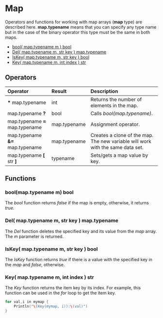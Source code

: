 # Map

Operators and functions for working with map arrays \(**map** type\) are described here. **map.typename** means that you can specify any type name but in the case of the binary operator this type must be the same in both maps.

* [bool\( map.typename m \) bool](map.md#bool-map-typename-m-bool)
* [Del\( map.typename m, str key \) map.typename](map.md#del-map-typename-m-str-key-map-typename)
* [IsKey\( map.typename m, str key \) bool](map.md#iskey-map-typename-m-str-key-bool)
* [Key\( map.typename m, int index \) str](map.md#key-map-typename-m-int-index-str)

## Operators

| Operator | Result | Description |
| :--- | :--- | :--- |
| **\*** map.typename | int | Returns the number of elements in the map. |
| map.typename **?** | bool | Calls *bool(map.typename)*. |
| map.typename **=** map.typename | map.typename | Assignment operator. |
| map.typename **&=** map.typename | map.typename | Creates a clone of the map. The new variable will work with the same data set. |
| map.typename **\[** str **\]** | typename | Sets/gets a map value by key. |

## Functions

### bool\(map.typename m\) bool

The _bool_ function returns _false_ if the map is empty, otherwise, it returns _true_.

### Del\( map.typename m, str key \) map.typename

The _Del_ function deletes the specified key and its value from the _map_ array. The _m_ parameter is returned.

### IsKey\( map.typename m, str key \) bool

The _IsKey_ function returns _true_ if there is a value with the specified key in the _map_ and _false_, otherwise.

### Key\( map.typename m, int index \) str

The _Key_ function returns the item key by its index. For example, this function can be used in the *for* loop to get the item key.

``` go 
for val,i in mymap {
    Println("\(Key(mymap, i)):\(val)")
}
```